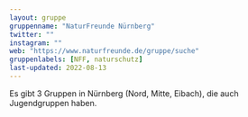 ```yaml
---
layout: gruppe
gruppenname: "NaturFreunde Nürnberg"
twitter: ""
instagram: ""
web: "https://www.naturfreunde.de/gruppe/suche"
gruppenlabels: [NFF, naturschutz]
last-updated: 2022-08-13
---
```


Es gibt 3 Gruppen in Nürnberg (Nord, Mitte, Eibach), die auch Jugendgruppen haben.
